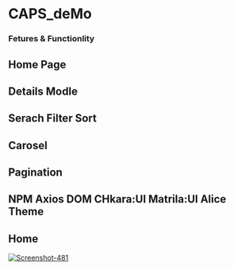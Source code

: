 # CAPS_deMo
<h3>Fetures & Functionlity </h3>
<h2>Home Page</h2>
<h2>Details Modle</h2>
<h2>Serach Filter Sort</h2>
<h2>Carosel</h2>
<h2>Pagination</h2>
<h2>NPM Axios DOM CHkara:UI Matrila:UI Alice Theme</h2>


<h2>Home</h2>
<a href="x"><img src="https://i.ibb.co/3k8j0sq/Screenshot-481.png" alt="Screenshot-481" border="0"></a>

